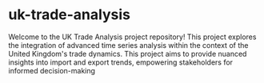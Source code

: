 # uk-trade-analysis
Welcome to the UK Trade Analysis project repository! This project explores the integration of advanced time series analysis within the context of the United Kingdom's trade dynamics. This project aims to provide nuanced insights into import and export trends, empowering stakeholders for informed decision-making
